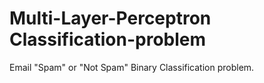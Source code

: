 # Multi-Layer-Perceptron Classification-problem
Email "Spam" or "Not Spam" Binary Classification problem.
  
 
 
